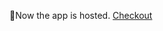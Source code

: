 🥳Now the app is hosted. <a href="https://share.streamlit.io/faizalam/stock-trend-prediction/main/app.py">Checkout</a>
